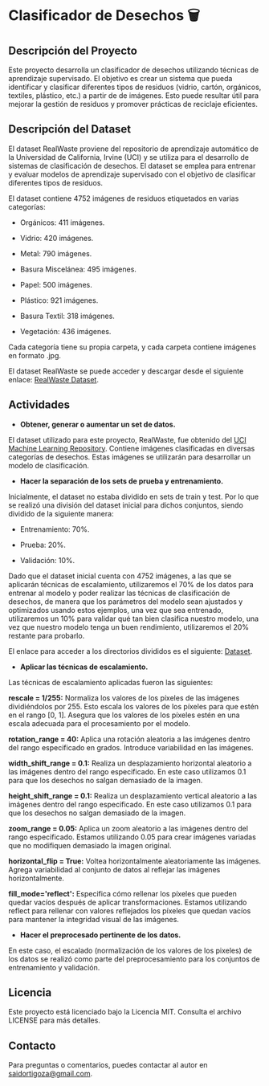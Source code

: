 # Clasificador de Desechos 🗑️

## Descripción del Proyecto

Este proyecto desarrolla un clasificador de desechos utilizando técnicas de aprendizaje supervisado. El objetivo es crear un sistema que pueda identificar y clasificar diferentes tipos de residuos (vidrio, cartón, orgánicos, textiles, plástico, etc.) a partir de de imágenes. Esto puede resultar útil para mejorar la gestión de residuos y promover prácticas de reciclaje eficientes.

## Descripción del Dataset

El dataset RealWaste proviene del repositorio de aprendizaje automático de la Universidad de California, Irvine (UCI) y se utiliza para el desarrollo de sistemas de clasificación de desechos. El dataset se emplea para entrenar y evaluar modelos de aprendizaje supervisado con el objetivo de clasificar diferentes tipos de residuos.

El dataset contiene 4752 imágenes de residuos etiquetados en varias categorías:

- Orgánicos: 411 imágenes.

- Vidrio: 420 imágenes.

- Metal: 790 imágenes.

- Basura Miscelánea: 495 imágenes.

- Papel: 500 imágenes.

- Plástico: 921 imágenes.

- Basura Textil: 318 imágenes.

- Vegetación: 436 imágenes.

Cada categoría tiene su propia carpeta, y cada carpeta contiene imágenes en formato .jpg.

El dataset RealWaste se puede acceder y descargar desde el siguiente enlace: [RealWaste Dataset](https://archive.ics.uci.edu/dataset/908/realwaste).

## Actividades

- **Obtener, generar o aumentar un set de datos.**

El dataset utilizado para este proyecto, RealWaste, fue obtenido del [UCI Machine Learning Repository](https://archive.ics.uci.edu/dataset/908/realwaste). Contiene imágenes clasificadas en diversas categorías de desechos. Estas imágenes se utilizarán para desarrollar un modelo de clasificación.

- **Hacer la separación de los sets de prueba y entrenamiento.**

Inicialmente, el dataset no estaba dividido en sets de train y test. Por lo que se realizó una división del dataset inicial para dichos conjuntos, siendo dividido de la siguiente manera:

- Entrenamiento: 70%.

- Prueba: 20%.

- Validación: 10%.

Dado que el dataset inicial cuenta con 4752 imágenes, a las que se aplicarán técnicas de escalamiento, utilizaremos el 70% de los datos para entrenar al modelo y poder realizar las técnicas de clasificación de desechos, de manera que los parámetros del modelo sean ajustados y optimizados usando estos ejemplos, una vez que sea entrenado, utilizaremos un 10% para validar qué tan bien clasifica nuestro modelo, una vez que nuestro modelo tenga un buen rendimiento, utilizaremos el 20% restante para probarlo.

El enlace para acceder a los directorios divididos es el siguiente: [Dataset](https://drive.google.com/drive/folders/15qHsKJlguvv3mBKYhYBcgTRdKG2kicfi?usp=sharing).

- **Aplicar las técnicas de escalamiento.**

Las técnicas de escalamiento aplicadas fueron las siguientes:

**rescale = 1/255:** Normaliza los valores de los píxeles de las imágenes dividiéndolos por 255. Esto escala los valores de los píxeles para que estén en el rango [0, 1]. Asegura que los valores de los píxeles estén en una escala adecuada para el procesamiento por el modelo.

**rotation_range = 40:** Aplica una rotación aleatoria a las imágenes dentro del rango especificado en grados. Introduce variabilidad en las imágenes.

**width_shift_range = 0.1:** Realiza un desplazamiento horizontal aleatorio a las imágenes dentro del rango especificado. En este caso utilizamos 0.1 para que los desechos no salgan demasiado de la imagen.

**height_shift_range = 0.1:** Realiza un desplazamiento vertical aleatorio a las imágenes dentro del rango especificado. En este caso utilizamos 0.1 para que los desechos no salgan demasiado de la imagen.

**zoom_range = 0.05:** Aplica un zoom aleatorio a las imágenes dentro del rango especificado. Estamos utilizando 0.05 para crear imágenes variadas que no modifiquen demasiado la imagen original.

**horizontal_flip = True:** Voltea horizontalmente aleatoriamente las imágenes. Agrega variabilidad al conjunto de datos al reflejar las imágenes horizontalmente.

**fill_mode='reflect':** Especifica cómo rellenar los píxeles que pueden quedar vacíos después de aplicar transformaciones. Estamos utilizando reflect para rellenar con valores reflejados los píxeles que quedan vacíos para mantener la integridad visual de las imágenes.

- **Hacer el preprocesado pertinente de los datos.**

En este caso, el escalado (normalización de los valores de los pixeles) de los datos se realizó como parte del preprocesamiento para los conjuntos de entrenamiento y validación.

## Licencia

Este proyecto está licenciado bajo la Licencia MIT. Consulta el archivo LICENSE para más detalles.

## Contacto

Para preguntas o comentarios, puedes contactar al autor en saidortigoza@gmail.com.
